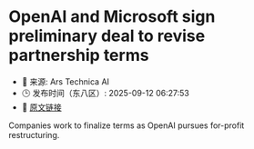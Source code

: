# OpenAI and Microsoft sign preliminary deal to revise partnership terms
- 📅 来源: Ars Technica AI
- 🕒 发布时间（东八区）: 2025-09-12 06:27:53
- 🔗 [原文链接](https://arstechnica.com/ai/2025/09/openai-and-microsoft-sign-preliminary-deal-to-revise-partnership-terms/)

Companies work to finalize terms as OpenAI pursues for-profit restructuring.